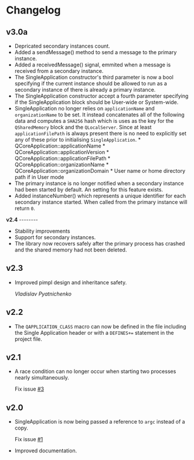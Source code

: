Changelog
=========

__v3.0a__
--------

*   Depricated secondary instances count.
*   Added a sendMessage() method to send a message to the primary instance.
*   Added a receivedMessage() signal, emmited when a message is received from a
    secondary instance.
*   The SingleApplication constructor's third parameter is now a bool
    specifying if the current instance should be allowed to run as a secondary
    instance of there is already a primary instance.
*   The SingleApplication constructor accept a fourth parameter specifying if
    the SingleApplication block should be User-wide or System-wide.
*   SingleApplication no longer relies on `applicationName` and
    `organizationName` to be set. It instead concatenates all of the following
    data and computes a `SHA256` hash which is uses as the key for the
    `QSharedMemory` block and the `QLocalServer`. Since at least
    `applicationFilePath` is always present there is no need to explicitly set
    any of these prior to initialising `SingleApplication`.
        * QCoreApplication::applicationName
        * QCoreApplication::applicationVersion
        * QCoreApplication::applicationFilePath
        * QCoreApplication::organizationName
        * QCoreApplication::organizationDomain
        * User name or home directory path if in User mode
*   The primary instance is no longer notified when a secondary instance had
    been started by default. An setting for this feature exists.
*   Added instanceNumber() which represents a unique identifier for each
    secondary instance started. When called from the primary instance will
    return `0`.

__v2.4__
    --------

*   Stability improvements
*   Support for secondary instances.
*   The library now recovers safely after the primary process has crashed
and the shared memory had not been deleted.

__v2.3__
--------

*   Improved pimpl design and inheritance safety.

    _Vladislav Pyatnichenko_

__v2.2__
--------

*   The `QAPPLICATION_CLASS` macro can now be defined in the file including the
Single Application header or with a `DEFINES+=` statement in the project file.

__v2.1__
--------

*   A race condition can no longer occur when starting two processes nearly
    simultaneously.

    Fix issue [#3](https://github.com/itay-grudev/SingleApplication/issues/3)

__v2.0__
--------

*   SingleApplication is now being passed a reference to `argc` instead of a
    copy.

    Fix issue [#1](https://github.com/itay-grudev/SingleApplication/issues/1)

*   Improved documentation.
